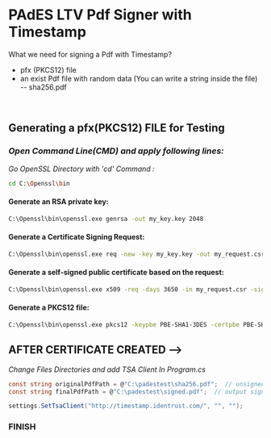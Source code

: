 # PAdES LTV Pdf Signer with Timestamp

What we need for signing a Pdf with Timestamp?
- pfx (PKCS12) file
- an exist Pdf file with random data (You can write a string inside the file) -- sha256.pdf

<br>

## Generating a pfx(PKCS12) FILE for Testing


### *Open Command Line(CMD) and apply following lines:*


*Go OpenSSL Directory with 'cd' Command :*

```bash
cd C:\Openssl\bin
```

#### Generate an RSA private key:

```bash
C:\Openssl\bin\openssl.exe genrsa -out my_key.key 2048
```

#### Generate a Certificate Signing Request:

```bash
C:\Openssl\bin\openssl.exe req -new -key my_key.key -out my_request.csr
```

#### Generate a self-signed public certificate based on the request:

```bash
C:\Openssl\bin\openssl.exe x509 -req -days 3650 -in my_request.csr -signkey my_key.key -out my_cert.crt
```

#### Generate a PKCS12 file:

```bash
C:\Openssl\bin\openssl.exe pkcs12 -keypbe PBE-SHA1-3DES -certpbe PBE-SHA1-3DES -export -in my_cert.crt -inkey my_key.key -out my_pkcs12.pfx -name "my-name"
```

## AFTER CERTIFICATE CREATED -->
*Change Files Directories and add TSA Client In Program.cs*
```cs
const string originalPdfPath = @"C:\padestest\sha256.pdf";  // unsigned pdf file path (an existing pdf file)
const string finalPdfPath = @"C:\padestest\signed.pdf";  // output signed pdf file path

settings.SetTsaClient("http://timestamp.identrust.com/", "", "");
```

### FINISH


